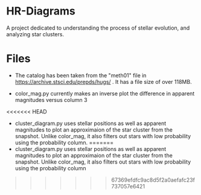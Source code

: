 # HR-Diagrams

A project dedicated to understanding the process of stellar evolution, and analyzing star clusters.

# Files

* The catalog has been taken from the "meth01" file in https://archive.stsci.edu/prepds/hugs/ . It has a file size of over 118MB.

* color_mag.py currently makes an inverse plot the difference in apparent magnitudes versus column 3

<<<<<<< HEAD
* cluster_diagram.py uses stellar positions as well as apparent magnitudes to plot an approximaion of the star cluster from the snapshot. Unlike color_mag, it also filters out stars with low probability using the probability column.
=======
* cluster_diagram.py uses stellar positions as well as apparent magnitudes to plot an approximaion of the star cluster from the snapshot. Unlike color_mag, it also filters out stars with low probability using the probability column
>>>>>>> 67369efdfc9ac8d5f2a0aefafc23f737057e6421


